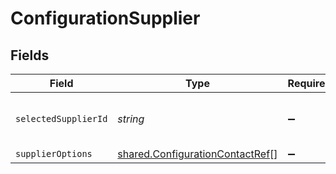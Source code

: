 # ConfigurationSupplier


## Fields

| Field                                                                                     | Type                                                                                      | Required                                                                                  | Description                                                                               |
| ----------------------------------------------------------------------------------------- | ----------------------------------------------------------------------------------------- | ----------------------------------------------------------------------------------------- | ----------------------------------------------------------------------------------------- |
| `selectedSupplierId`                                                                      | *string*                                                                                  | :heavy_minus_sign:                                                                        | Unique identifier for the supplier.                                                       |
| `supplierOptions`                                                                         | [shared.ConfigurationContactRef](../../../sdk/models/shared/configurationcontactref.md)[] | :heavy_minus_sign:                                                                        | N/A                                                                                       |